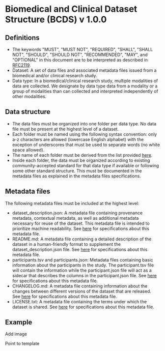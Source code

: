 # Biomedical and Clinical Dataset Structure (BCDS) v 1.0.0

## Definitions

- The keywords "MUST", "MUST NOT", "REQUIRED", "SHALL", "SHALL NOT", "SHOULD", "SHOULD NOT", "RECOMMENDED", "MAY", and "OPTIONAL" in this document are to be interpreted as described in [RFC2119](https://www.ietf.org/rfc/rfc2119.txt).
- Dataset: A set of data files and associated metadata files issued from a biomedical and/or clinical research study.
- Data type: In a biomedical/clinical research study, multiple modalities of data are collected. We designate by data type data from a modality or a group of modalities than can collected and interpreted independently of other modalities.

## Data structure
- The data files must be organized into one folder per data type. No data file must be present at the highest level of a dataset. 
- Each folder must be named using the following syntax convention: only a-z characters are allowed (lowercase English alphabet) with the exception of underscores that must be used to separate words (no white space allowed).
- The name of each folder must be derived from the list provided [here](folder_naming_specs.md). 
- Inside each folder, the data must be organized according to existing community-accepted standard for that data type if available or following some other standard structure. This must be documented in the metadata files as explained in the metadata files specifications. 

## Metadata files
The following metadata files must be included at the highest level:
- dataset_description.json: A metadata file containing provenance metadata, contextual metadata, as well as additional metadata necessary for reuse of the dataset. This metadata file is intended to prioritize machine readability. See [here](dataset_description_specs.md) for specifications about this metadata file. 
- README.md: A metadata file containing a detailed description of the dataset in a human-friendly format to supplement the dataset_description.json file. See [here](readme_specs.md) for specifications about this metadata file. 
- participants.tsv and participants.json: Metadata files containing basic information about the participants in the study. The participant.tsv file will contain the information while the participant.json file will act as a sidecar that describes the columns in the participant.json file. See [here](participants_specs.md) for specifications about this metadata file. 
- CHANGELOG.md: A metadata file containing information about the changes between different versions of the dataset that are released. See [here](changelog_specs.md) for specifications about this metadata file. 
- LICENSE.txt: A metadata file containing the terms under which the dataset is shared. See [here](license_specs.md) for specifications about this metadata file. 

## Example

Add image

Point to template
